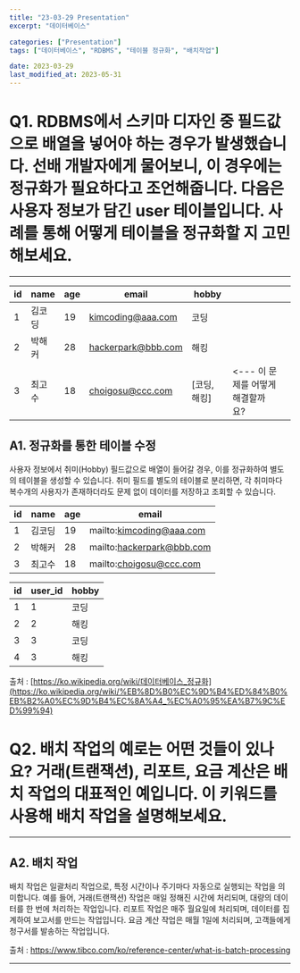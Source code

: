 ```yaml
---
title: "23-03-29 Presentation"
excerpt: "데이터베이스"

categories: ["Presentation"]
tags: ["데이터베이스", "RDBMS", "테이블 정규화", "배치작업"]

date: 2023-03-29
last_modified_at: 2023-05-31
---
```

# Q1. RDBMS에서 스키마 디자인 중 필드값으로 배열을 넣어야 하는 경우가 발생했습니다. 선배 개발자에게 물어보니, 이 경우에는 정규화가 필요하다고 조언해줍니다. 다음은 사용자 정보가 담긴 user 테이블입니다. 사례를 통해 어떻게 테이블을 정규화할 지 고민해보세요.
---

| id | name | age | email | hobby |  |  |
| --- | --- | --- | --- | --- | --- | --- |
| 1 | 김코딩 | 19 | kimcoding@aaa.com | 코딩 |  |  |
| 2 | 박해커 | 28 | hackerpark@bbb.com | 해킹 |  |  |
| 3 | 최고수 | 18 | choigosu@ccc.com | [코딩, 해킹] | <--- 이 문제를 어떻게 해결할까요? |  |

## A1. 정규화를 통한 테이블 수정

사용자 정보에서 취미(Hobby) 필드값으로 배열이 들어갈 경우, 이를 정규화하여 별도의 테이블을 생성할 수 있습니다. 취미 필드를 별도의 테이블로 분리하면, 각 취미마다 복수개의 사용자가 존재하더라도 문제 없이 데이터를 저장하고 조회할 수 있습니다.

| id | name | age | email |
| --- | --- | --- | --- |
| 1 | 김코딩 | 19 | mailto:kimcoding@aaa.com |
| 2 | 박해커 | 28 | mailto:hackerpark@bbb.com |
| 3 | 최고수 | 18 | mailto:choigosu@ccc.com |

| id | user_id | hobby |
| --- | --- | --- |
| 1 | 1 | 코딩 |
| 2 | 2 | 해킹 |
| 3 | 3 | 코딩 |
| 4 | 3 | 해킹 |

출처 : [https://ko.wikipedia.org/wiki/데이터베이스_정규화](https://ko.wikipedia.org/wiki/%EB%8D%B0%EC%9D%B4%ED%84%B0%EB%B2%A0%EC%9D%B4%EC%8A%A4_%EC%A0%95%EA%B7%9C%ED%99%94)

# Q2. 배치 작업의 예로는 어떤 것들이 있나요? **거래(트랜잭션), 리포트, 요금 계산**은 배치 작업의 대표적인 예입니다. 이 키워드를 사용해 배치 작업을 설명해보세요.

---

## A2. 배치 작업

배치 작업은 일괄처리 작업으로, 특정 시간이나 주기마다 자동으로 실행되는 작업을 의미합니다. 예를 들어, 거래(트랜잭션) 작업은 매일 정해진 시간에 처리되며, 대량의 데이터를 한 번에 처리하는 작업입니다. 리포트 작업은 매주 월요일에 처리되며, 데이터를 집계하여 보고서를 만드는 작업입니다. 요금 계산 작업은 매월 1일에 처리되며, 고객들에게 청구서를 발송하는 작업입니다.

출처 : https://www.tibco.com/ko/reference-center/what-is-batch-processing



---